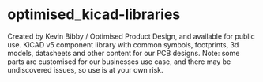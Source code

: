 # optimised_kicad-libraries
Created by Kevin Bibby / Optimised Product Design, and available for public use.
KiCAD v5 component library with common symbols, footprints, 3d models, datasheets and other content for our PCB designs.
Note: some parts are customised for our businesses use case, and there may be undiscovered issues, so use is at your own risk.
